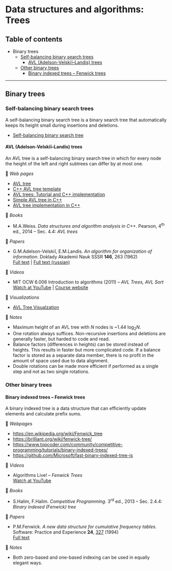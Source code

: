 # Data structures and algorithms: Trees

## Table of contents

* Binary trees
	* [Self-balancing binary search trees](#self-balancing-binary-search-trees)
		* [AVL (Adelson-Velskiĭ&ndash;Landis) trees](#avl-adelson-velskiĭlandis-trees)
	* [Other binary trees](#other-binary-trees)
		* [Binary indexed trees &ndash; Fenwick trees](#binary-indexed-trees--fenwick-trees)

---

## Binary trees

<!--
### Binary search trees

A binary search tree is a rooted binary tree that satisfies the binary search property: the value in each node must be greater than or equal to any value stored in the left subtree, and less than or equal to any value stored in the right subtree.-->

### Self-balancing binary search trees

A self-balancing binary search tree is a binary search tree that automatically keeps its height small during insertions and deletions.

* [Self-balancing binary search tree](https://en.wikipedia.org/wiki/Self-balancing_binary_search_tree)

#### AVL (Adelson-Velskiĭ&ndash;Landis) trees

An AVL tree is a self-balancing binary search tree in which for every node the height of the left and right subtrees can differ by at most one.

:link: *Web pages*

* [AVL tree](https://en.wikipedia.org/wiki/AVL_tree)
* [C++ AVL tree template](https://www.codeproject.com/Articles/2839/C-AVL-Tree-Template)
* [AVL trees: Tutorial and C++ implementation](https://www.bradapp.com/ftp/src/libs/C++/AvlTrees.html)
* [Simple AVL tree in C++](http://somethingk.com/main/?p=1127)
* [AVL tree implementation in C++](https://gist.github.com/harish-r/097688ac7f48bcbadfa5)

:book: *Books*

* M.A.Weiss. *Data structures and algorithm analysis in C++*. Pearson, 4<sup>th</sup> ed., 2014 &ndash; Sec. 4.4: *AVL trees*

:page_facing_up: *Papers*

* G.M.Adelson-Velskiĭ, E.M.Landis. *An algorithm for organization of information*. Doklady Akademii Nauk SSSR **146**, 263 (1962)\
[Full text](http://professor.ufabc.edu.br/~jesus.mena/courses/mc3305-2q-2015/AED2-10-avl-paper.pdf) | [Full text (russian)](http://www.mathnet.ru/links/29d35467640f7ae44d5d347a765fc559/dan26964.pdf)

:movie_camera: *Videos*

* MIT OCW 6.006 Introduction to algorithms (2011) &ndash; *AVL Trees, AVL Sort*\
[Watch at YouTube](https://www.youtube.com/watch?v=FNeL18KsWPc) | [Course website](https://ocw.mit.edu/courses/electrical-engineering-and-computer-science/6-006-introduction-to-algorithms-fall-2011/index.htm)

:dizzy: *Visualizations*

* [AVL Tree Visualzation](https://www.cs.usfca.edu/~galles/visualization/AVLtree.html)

:memo: *Notes*

* Maximum height of an AVL tree with *N* nodes is ~1.44 log<sub>2</sub>*N*.
* One rotation always suffices. Non-recursive insertions and deletions are generally faster, but harded to code and read.
* Balance factors (differences in heights) can be stored instead of heights. This results in faster but more complicated code. If a balance factor is stored as a separate data member, there is no profit in the amount of space used due to data alignment.
* Double rotations can be made more efficient if performed as a single step and not as two single rotations.

### Other binary trees

#### Binary indexed trees &ndash; Fenwick trees

A binary indexed tree is a data structure that can efficiently update elements and calculate prefix sums.

:link: *Webpages*

* https://en.wikipedia.org/wiki/Fenwick_tree
* https://brilliant.org/wiki/fenwick-tree/
* https://www.topcoder.com/community/competitive-programming/tutorials/binary-indexed-trees/
* https://github.com/Microsoft/fast-binary-indexed-tree-js

:movie_camera: *Videos*

* Algorithms Live! &ndash; *Fenwick Trees*\
[Watch at YouTube](https://www.youtube.com/watch?v=kPaJfAUwViY)

:book: *Books*

* S.Halim, F.Halim. *Competitive Programming.* 3<sup>rd</sup> ed., 2013 &ndash; Sec. 2.4.4: *Binary indexed (Fenwick) tree*

:page_facing_up: *Papers*

* P.M.Fenwick. *A new data structure for cumulative frequency tables.* Software: Practice and Experience **24**, [327](https://dx.doi.org/10.1002/spe.4380240306) (1994)\
[Full text](http://citeseerx.ist.psu.edu/viewdoc/download?doi=10.1.1.14.8917&rep=rep1&type=pdf)

:memo: *Notes*

* Both zero-based and one-based indexing can be used in equally elegant ways.
